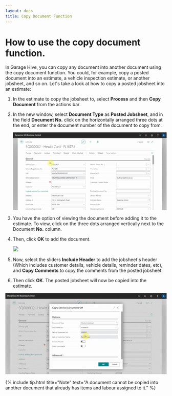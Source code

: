 ```yaml
---
layout: docs
title: Copy Document Function
---
```


# How to use the copy document function. 

In Garage Hive, you can copy any document into another document using the copy document function. You could, for example, copy a posted document into an estimate, a vehicle inspection estimate, or another jobsheet, and so on. Let's take a look at how to copy a posted jobsheet into an estimate:
1. In the estimate to copy the jobsheet to, select **Process** and then **Copy Document** from the actions bar.
2. In the new window, select **Document Type** as **Posted Jobsheet**, and in the field **Document No.** click on the horizontally arranged three dots at the end, or enter the document number of the document to copy from.

   ![](media/garagehive-copydocument1.gif)

3. You have the option of viewing the document before adding it to the estimate. To view, click on the three dots arranged vertically next to the Document **No.** column.
4. Then, click **OK** to add the document.

   ![](media/garagehive-copydocument2.gif)

5. Now, select the sliders **Include Header** to add the jobsheet's header (Which includes customer details, vehicle details, reminder dates, etc), and **Copy Comments** to copy the comments from the posted jobsheet.
6. Then click **OK**. The posted jobsheet will now be copied into the estimate.

![](media/garagehive-copydocument3.gif)


{% include tip.html title="Note" text="A document cannot be copied into another document that already has items and labour assigned to it." %}
